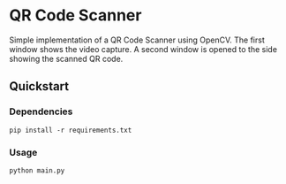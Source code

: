 # QR Code Scanner

Simple implementation of a QR Code Scanner using OpenCV.
The first window shows the video capture. A second window is opened to the side showing the scanned QR code.


## Quickstart

### Dependencies

```
pip install -r requirements.txt
```

### Usage

```
python main.py
```